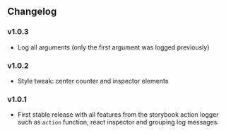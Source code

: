 ## Changelog

### v1.0.3

* Log all arguments (only the first argument was logged previously)

### v1.0.2

* Style tweak: center counter and inspector elements

### v1.0.1

* First stable release with all features from the storybook action logger such as `action` function, react inspector and grouping log messages.
